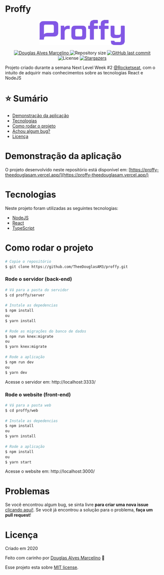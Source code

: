 # Proffy

<p align="center">
   <img src="./.github/logo.png" alt="Proffy" width="280"/>
</p>

<p align="center">	
   <a href="https://www.linkedin.com/in/douglas-alves-marcelino-704250180/">
      <img alt="Douglas Alves Marcelino" src="https://img.shields.io/badge/-Douglas%20Alves%20Marcelino-8257E5?style=flat&logo=Linkedin&logoColor=white" />
   </a>
  <img alt="Repository size" src="https://img.shields.io/github/repo-size/TheeDouglasAM3/proffy?color=774DD6">

  <a href="https://github.com/TheeDouglasAM3/proffy/commits/master">
    <img alt="GitHub last commit" src="https://img.shields.io/github/last-commit/TheeDouglasAM3/proffy?color=774DD6">
  </a> 
  <img alt="License" src="https://img.shields.io/badge/license-MIT-8257E5">
  <a href="https://github.com/TheeDouglasAM3/proffy/stargazers">
    <img alt="Stargazers" src="https://img.shields.io/github/stars/TheeDouglasAM3/proffy?color=8257E5&logo=github">
  </a>
</p>

Projeto criado durante a semana Next Level Week #2 [@Rocketseat](https://github.com/Rocketseat), com o intuito de adquirir mais conhecimentos sobre as tecnologias React e NodeJS


# :star: Sumário

* [Demonstração da aplicação](#demonstração-da-aplicação) 
* [Tecnologias](#tecnologias)
* [Como rodar o projeto](#como-rodar-o-projeto)
* [Achou algum bug?](#problemas)
* [Licença](#licença)

# Demonstração da aplicação
O projeto desenvolvido neste repositório está disponível em: 
[https://proffy-theedouglasam.vercel.app/](https://proffy-theedouglasam.vercel.app/)

# Tecnologias
Neste projeto foram utilizadas as seguintes tecnologias:
* [NodeJS](https://nodejs.org/en/)
* [React](https://pt-br.reactjs.org/)
* [TypeScript](https://www.typescriptlang.org/)

# Como rodar o projeto
```bash
# Copie o repositório
$ git clone https://github.com/TheeDouglasAM3/proffy.git
```
### Rode o servidor (back-end)

```bash
# Vá para a pasta do servidor
$ cd proffy/server

# Instale as depedencias
$ npm install
ou
$ yarn install

# Rode as migrações do banco de dados
$ npm run knex:migrate
ou
$ yarn knex:migrate

# Rode a aplicação
$ npm run dev
ou
$ yarn dev
```
Acesse o servidor em: http://localhost:3333/

### Rode o website (front-end)

```bash
# Vá para a pasta web
$ cd proffy/web

# Instale as depedencias
$ npm install
ou
$ yarn install

# Rode a aplicação
$ npm install
ou
$ yarn start
```
Acesse o website em: http://localhost:3000/

# Problemas
Se você encontrou algum bug, se sinta livre **para criar uma nova issue**  [clicando aqui!](https://github.com/TheeDouglasAM3/proffy/issues). Se você já encontrou a solução para o problema, **faça um pull request**!

# Licença

Criado em 2020 

Feito com carinho por [Douglas Alves Marcelino](https://github.com/TheeDouglasAM3) :duck:

Esse projeto esta sobre [MIT license](./LICENSE).